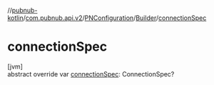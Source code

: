 //[pubnub-kotlin](../../../../index.md)/[com.pubnub.api.v2](../../index.md)/[PNConfiguration](../index.md)/[Builder](index.md)/[connectionSpec](connection-spec.md)

# connectionSpec

[jvm]\
abstract override var [connectionSpec](connection-spec.md): ConnectionSpec?
